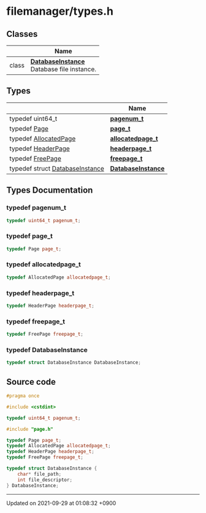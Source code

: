 

# filemanager/types.h



## Classes

|                | Name           |
| -------------- | -------------- |
| class | **[DatabaseInstance](/Classes/DatabaseInstance)** <br>Database file instance.  |

## Types

|                | Name           |
| -------------- | -------------- |
| typedef uint64_t | **[pagenum_t](/Files/filemanager/types.h#typedef-pagenum_t)**  |
| typedef <a href="/Classes/Page">Page</a> | **[page_t](/Files/filemanager/types.h#typedef-page_t)**  |
| typedef <a href="/Classes/AllocatedPage">AllocatedPage</a> | **[allocatedpage_t](/Files/filemanager/types.h#typedef-allocatedpage_t)**  |
| typedef <a href="/Classes/HeaderPage">HeaderPage</a> | **[headerpage_t](/Files/filemanager/types.h#typedef-headerpage_t)**  |
| typedef <a href="/Classes/FreePage">FreePage</a> | **[freepage_t](/Files/filemanager/types.h#typedef-freepage_t)**  |
| typedef struct <a href="/Classes/DatabaseInstance">DatabaseInstance</a> | **[DatabaseInstance](/Files/filemanager/types.h#typedef-databaseinstance)**  |

## Types Documentation

### typedef pagenum_t

```cpp
typedef uint64_t pagenum_t;
```


### typedef page_t

```cpp
typedef Page page_t;
```


### typedef allocatedpage_t

```cpp
typedef AllocatedPage allocatedpage_t;
```


### typedef headerpage_t

```cpp
typedef HeaderPage headerpage_t;
```


### typedef freepage_t

```cpp
typedef FreePage freepage_t;
```


### typedef DatabaseInstance

```cpp
typedef struct DatabaseInstance DatabaseInstance;
```





## Source code

```cpp
#pragma once

#include <cstdint>

typedef uint64_t pagenum_t;

#include "page.h"

typedef Page page_t;
typedef AllocatedPage allocatedpage_t;
typedef HeaderPage headerpage_t;
typedef FreePage freepage_t;

typedef struct DatabaseInstance {
    char* file_path;
    int file_descriptor;
} DatabaseInstance;
```


-------------------------------

Updated on 2021-09-29 at 01:08:32 +0900
